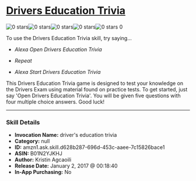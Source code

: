 # [Drivers Education Trivia](http://alexa.amazon.com/#skills/amzn1.ask.skill.d628b287-696d-453c-aaee-7c15826bace1)
![0 stars](../../images/ic_star_border_black_18dp_1x.png)![0 stars](../../images/ic_star_border_black_18dp_1x.png)![0 stars](../../images/ic_star_border_black_18dp_1x.png)![0 stars](../../images/ic_star_border_black_18dp_1x.png)![0 stars](../../images/ic_star_border_black_18dp_1x.png) 0

To use the Drivers Education Trivia skill, try saying...

* *Alexa Open Drivers Education Trivia*

* *Repeat*

* *Alexa Start Drivers Education Trivia*

This Drivers Education Trivia game is designed to test your knowledge on the Drivers Exam using material found on practice tests. To get started, just say 'Open Drivers Education Trivia'. You will be given five questions with four multiple choice answers. Good luck!

***

### Skill Details

* **Invocation Name:** driver's education trivia
* **Category:** null
* **ID:** amzn1.ask.skill.d628b287-696d-453c-aaee-7c15826bace1
* **ASIN:** B01N2YJKHJ
* **Author:** Kristin Agcaoili
* **Release Date:** January 2, 2017 @ 00:18:40
* **In-App Purchasing:** No
